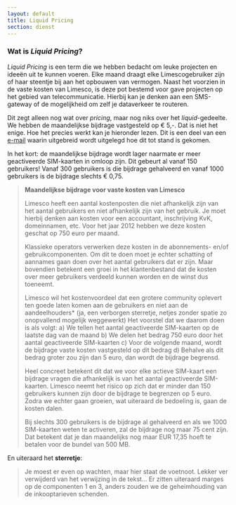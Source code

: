 ```yaml
---
layout: default
title: Liquid Pricing
section: dienst
---
```

### Wat is *Liquid Pricing*?
*Liquid Pricing* is een term die we hebben bedacht om leuke projecten en
idee&euml;n uit te kunnen voeren. Elke maand draagt elke Limescogebruiker zijn
of haar steentje bij aan het opbouwen van vermogen. Naast het voorzien in de
vaste kosten van Limesco, is deze pot bestemd voor gave projecten op het gebied
van telecommunicatie. Hierbij kan je denken aan een SMS-gateway of de
mogelijkheid om zelf je dataverkeer te routeren.

Dit zegt alleen nog wat over *pricing*, maar nog niks over het
*liquid*-gedeelte. We hebben de maandelijkse bijdrage vastgesteld op &euro; 5,-.
Dat is niet het enige. Hoe het precies werkt kan je hieronder lezen. Dit is een
deel van een
[e-mail](https://secure.limesco.nl/wiki/Bijdrage_vaste_kosten_Limesco) waarin
uitgebreid wordt uitgelegd hoe dit tot stand is gekomen.

In het kort: de maandelijkse bijdrage wordt lager naarmate er meer geactiveerde
SIM-kaarten in omloop zijn. Dit gebeurt al vanaf 150 gebruikers! Vanaf 300
gebruikers is die bijdrage gehalveerd en vanaf 1000 gebruikers is de bijdrage
slechts &euro; 0,75.

> **Maandelijkse bijdrage voor vaste kosten van Limesco**
> 
> Limesco heeft een aantal kostenposten die niet afhankelijk zijn van het aantal
> gebruikers en niet afhankelijk zijn van het gebruik. Je moet hierbij denken aan
> kosten voor een accountant, inschrijving KvK, domeinnamen, etc. Voor het jaar
> 2012 hebben we deze kosten geschat op 750 euro per maand.
> 
> Klassieke operators verwerken deze kosten in de abonnements- en/of
> gebruikcomponenten. Om dit te doen moet je echter schatting of aannames gaan
> doen over het aantal gebruikers dat er zijn. Maar bovendien betekent een groei
> in het klantenbestand dat de kosten over meer gebruikers verdeeld kunnen worden
> en de winst dus toeneemt.
> 
> Limesco wil het kostenvoordeel dat een grotere community oplevert ten goede
> laten komen aan de gebruikers en niet aan de aandeelhouders* (ja, een verborgen
> sterretje, netjes zonder spatie zo onopvallend mogelijk weggewerkt) Het voorstel
> dat we daarom doen is als volgt: a) We tellen het aantal geactiveerde
> SIM-kaarten op de laatste dag van de maand b) We delen het bedrag 750 euro door
> het aantal geactiveerde SIM-kaarten c) Voor de volgende maand, wordt de bijdrage
> vaste kosten vastgesteld op dit bedrag d) Behalve als dit bedrag groter zou zijn
> dan 5 euro, dan wordt de bijdrage begrensd.
> 
> Heel concreet betekent dit dat we voor elke actieve SIM-kaart een bijdrage
> vragen die afhankelijk is van het aantal geactiveerde SIM-kaarten. Limesco neemt
> het risico op zich dat er minder dan 150 gebruikers kunnen zijn door de bijdrage
> te begrenzen op 5 euro. Zodra we echter gaan groeien, wat uiteraard de bedoeling
> is, gaan de kosten dalen.
> 
> Bij slechts 300 gebruikers is de bijdrage al gehalveerd en als we 1000
> SIM-kaarten weten te activeren, zal de bijdrage nog maar 75 cent zijn. Dat
> betekent dat je dan maandelijks nog maar EUR 17,35 hoeft te betalen voor de
> bundel van 500 MB.

En uiteraard het **sterretje**:
> Je moest er even op wachten, maar hier staat de voetnoot. Lekker ver
> verwijderd van het verwijzing in de tekst... Er zitten uiteraard marges op de
> componenten 1 en 3, anders zouden we de geheimhouding van de inkooptarieven
> schenden.
